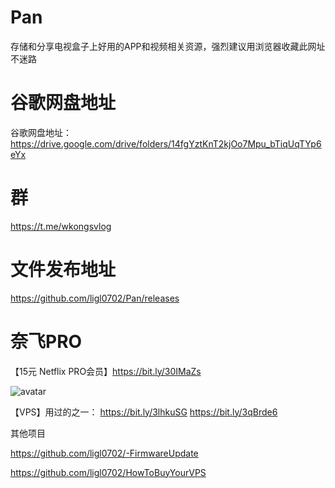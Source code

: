 # Pan
存储和分享电视盒子上好用的APP和视频相关资源，强烈建议用浏览器收藏此网址不迷路

# 谷歌网盘地址
谷歌网盘地址：https://drive.google.com/drive/folders/14fgYztKnT2kjOo7Mpu_bTiqUqTYp6eYx

# 群
https://t.me/wkongsvlog

# 文件发布地址
https://github.com/ligl0702/Pan/releases

# 奈飞PRO
【15元 Netflix PRO会员】https://bit.ly/30IMaZs

![avatar](https://github.com/ligl0702/Pan/blob/master/%E5%BE%AE%E4%BF%A1%E5%9B%BE%E7%89%87_20201201113913.jpg?raw=true)


【VPS】用过的之一：
https://bit.ly/3lhkuSG
https://bit.ly/3qBrde6

其他项目


https://github.com/ligl0702/-FirmwareUpdate


https://github.com/ligl0702/HowToBuyYourVPS

